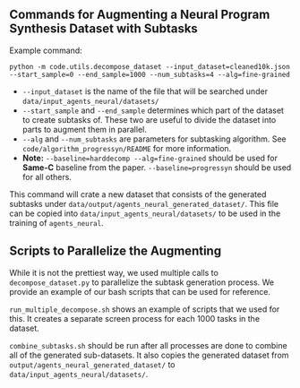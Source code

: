 ## Commands for Augmenting a Neural Program Synthesis Dataset with Subtasks

Example command:

`python -m code.utils.decompose_dataset --input_dataset=cleaned10k.json --start_sample=0 --end_sample=1000 --num_subtasks=4 --alg=fine-grained `

- `--input_dataset` is the name of the file that will be searched under `data/input_agents_neural/datasets/`
- `--start_sample` and `--end_sample` determines which part of the dataset to create subtasks of. These two are useful to divide the dataset into parts to augment them in parallel.
- `--alg` and `--num_subtasks` are parameters for subtasking algorithm. See `code/algorithm_progressyn/README` for more information.
- **Note:** `--baseline=harddecomp --alg=fine-grained` should be used for **Same-C** baseline from the paper. `--baseline=progressyn` should be used for all others.


This command will crate a new dataset that consists of the generated subtasks under `data/output/agents_neural_generated_dataset/`. This file can be copied into `data/input_agents_neural/datasets/` to be used in the training of `agents_neural`.


## Scripts to Parallelize the Augmenting

While it is not the prettiest way, we used multiple calls to `decompose_dataset.py` to parallelize the subtask generation process. We provide an example of our bash scripts that can be used for reference.


`run_multiple_decompose.sh` shows an example of scripts that we used for this. It creates a separate screen process for each 1000 tasks in the dataset.  

`combine_subtasks.sh` should be run after all processes are done to combine all of the generated sub-datasets. It also copies the generated dataset from `output/agents_neural_generated_dataset/` to `data/input_agents_neural/datasets/`.
